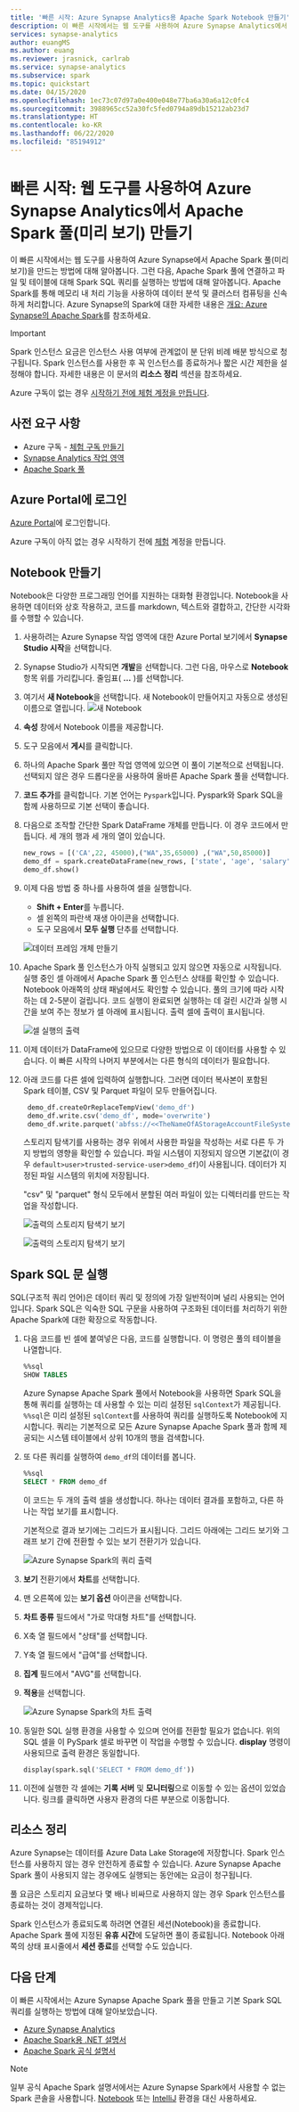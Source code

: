 ```yaml
---
title: '빠른 시작: Azure Synapse Analytics용 Apache Spark Notebook 만들기'
description: 이 빠른 시작에서는 웹 도구를 사용하여 Azure Synapse Analytics에서 Apache Spark 풀(미리 보기)을 만들고 Spark SQL 쿼리를 실행하는 방법을 보여 줍니다.
services: synapse-analytics
author: euangMS
ms.author: euang
ms.reviewer: jrasnick, carlrab
ms.service: synapse-analytics
ms.subservice: spark
ms.topic: quickstart
ms.date: 04/15/2020
ms.openlocfilehash: 1ec73c07d97a0e400e048e77ba6a30a6a12c0fc4
ms.sourcegitcommit: 3988965cc52a30fc5fed0794a89db15212ab23d7
ms.translationtype: HT
ms.contentlocale: ko-KR
ms.lasthandoff: 06/22/2020
ms.locfileid: "85194912"
---
```

# <a name="quickstart-create-an-apache-spark-pool-preview-in-azure-synapse-analytics-using-web-tools"></a>빠른 시작: 웹 도구를 사용하여 Azure Synapse Analytics에서 Apache Spark 풀(미리 보기) 만들기

이 빠른 시작에서는 웹 도구를 사용하여 Azure Synapse에서 Apache Spark 풀(미리 보기)을 만드는 방법에 대해 알아봅니다. 그런 다음, Apache Spark 풀에 연결하고 파일 및 테이블에 대해 Spark SQL 쿼리를 실행하는 방법에 대해 알아봅니다. Apache Spark를 통해 메모리 내 처리 기능을 사용하여 데이터 분석 및 클러스터 컴퓨팅을 신속하게 처리합니다. Azure Synapse의 Spark에 대한 자세한 내용은 [개요: Azure Synapse의 Apache Spark](./spark/apache-spark-overview.md)를 참조하세요.

> [!IMPORTANT]
> Spark 인스턴스 요금은 인스턴스 사용 여부에 관계없이 분 단위 비례 배분 방식으로 청구됩니다. Spark 인스턴스를 사용한 후 꼭 인스턴스를 종료하거나 짧은 시간 제한을 설정해야 합니다. 자세한 내용은 이 문서의 **리소스 정리** 섹션을 참조하세요.

Azure 구독이 없는 경우 [시작하기 전에 체험 계정을 만듭니다](https://azure.microsoft.com/free/).

## <a name="prerequisites"></a>사전 요구 사항

- Azure 구독 - [체험 구독 만들기](https://azure.microsoft.com/free/)
- [Synapse Analytics 작업 영역](quickstart-create-workspace.md)
- [Apache Spark 풀](quickstart-create-apache-spark-pool-studio.md)

## <a name="sign-in-to-the-azure-portal"></a>Azure Portal에 로그인

[Azure Portal](https://portal.azure.com/)에 로그인합니다.

Azure 구독이 아직 없는 경우 시작하기 전에 [체험](https://azure.microsoft.com/free/) 계정을 만듭니다.

## <a name="create-a-notebook"></a>Notebook 만들기

Notebook은 다양한 프로그래밍 언어를 지원하는 대화형 환경입니다. Notebook을 사용하면 데이터와 상호 작용하고, 코드를 markdown, 텍스트와 결합하고, 간단한 시각화를 수행할 수 있습니다.

1. 사용하려는 Azure Synapse 작업 영역에 대한 Azure Portal 보기에서 **Synapse Studio 시작**을 선택합니다.
2. Synapse Studio가 시작되면 **개발**을 선택합니다. 그런 다음, 마우스로 **Notebook** 항목 위를 가리킵니다. 줄임표( **...** )를 선택합니다.
3. 여기서 **새 Notebook**을 선택합니다. 새 Notebook이 만들어지고 자동으로 생성된 이름으로 열립니다.
  ![새 Notebook](./media/quickstart-apache-spark-notebook/spark-get-started-new-notebook.png "새 Notebook")

4. **속성** 창에서 Notebook 이름을 제공합니다.
5. 도구 모음에서 **게시**를 클릭합니다.
6. 하나의 Apache Spark 풀만 작업 영역에 있으면 이 풀이 기본적으로 선택됩니다. 선택되지 않은 경우 드롭다운을 사용하여 올바른 Apache Spark 풀을 선택합니다.
7. **코드 추가**를 클릭합니다. 기본 언어는 `Pyspark`입니다. Pyspark와 Spark SQL을 함께 사용하므로 기본 선택이 좋습니다.
8. 다음으로 조작할 간단한 Spark DataFrame 개체를 만듭니다. 이 경우 코드에서 만듭니다. 세 개의 행과 세 개의 열이 있습니다.

   ```python
   new_rows = [('CA',22, 45000),("WA",35,65000) ,("WA",50,85000)]
   demo_df = spark.createDataFrame(new_rows, ['state', 'age', 'salary'])
   demo_df.show()
   ```

9. 이제 다음 방법 중 하나를 사용하여 셀을 실행합니다.

   - **Shift + Enter**를 누릅니다.
   - 셀 왼쪽의 파란색 재생 아이콘을 선택합니다.
   - 도구 모음에서 **모두 실행** 단추를 선택합니다.

   ![데이터 프레임 개체 만들기](./media/quickstart-apache-spark-notebook/spark-get-started-create-data-frame-object.png "Spark 작업의 출력")

10. Apache Spark 풀 인스턴스가 아직 실행되고 있지 않으면 자동으로 시작됩니다. 실행 중인 셀 아래에서 Apache Spark 풀 인스턴스 상태를 확인할 수 있습니다. Notebook 아래쪽의 상태 패널에서도 확인할 수 있습니다. 풀의 크기에 따라 시작하는 데 2-5분이 걸립니다. 코드 실행이 완료되면 실행하는 데 걸린 시간과 실행 시간을 보여 주는 정보가 셀 아래에 표시됩니다. 출력 셀에 출력이 표시됩니다.

    ![셀 실행의 출력](./media/quickstart-apache-spark-notebook/run-cell-with-output.png "Spark 작업의 출력")

11. 이제 데이터가 DataFrame에 있으므로 다양한 방법으로 이 데이터를 사용할 수 있습니다. 이 빠른 시작의 나머지 부분에서는 다른 형식의 데이터가 필요합니다.
12. 아래 코드를 다른 셀에 입력하여 실행합니다. 그러면 데이터 복사본이 포함된 Spark 테이블, CSV 및 Parquet 파일이 모두 만들어집니다.

    ```python
     demo_df.createOrReplaceTempView('demo_df')
     demo_df.write.csv('demo_df', mode='overwrite')
     demo_df.write.parquet('abfss://<<TheNameOfAStorageAccountFileSystem>>@<<TheNameOfAStorageAccount>>.dfs.core.windows.net/demodata/demo_df', mode='overwrite')
    ```

    스토리지 탐색기를 사용하는 경우 위에서 사용한 파일을 작성하는 서로 다른 두 가지 방법의 영향을 확인할 수 있습니다. 파일 시스템이 지정되지 않으면 기본값(이 경우 `default>user>trusted-service-user>demo_df`)이 사용됩니다. 데이터가 지정된 파일 시스템의 위치에 저장됩니다.

    "csv" 및 "parquet" 형식 모두에서 분할된 여러 파일이 있는 디렉터리를 만드는 작업을 작성합니다.

    ![출력의 스토리지 탐색기 보기](./media/quickstart-apache-spark-notebook/spark-get-started-default-storage.png "출력의 스토리지 탐색기 보기")

    ![출력의 스토리지 탐색기 보기](./media/quickstart-apache-spark-notebook/spark-get-started-default-storage2.png "출력의 스토리지 탐색기 보기")

## <a name="run-spark-sql-statements"></a>Spark SQL 문 실행

SQL(구조적 쿼리 언어)은 데이터 쿼리 및 정의에 가장 일반적이며 널리 사용되는 언어입니다. Spark SQL은 익숙한 SQL 구문을 사용하여 구조화된 데이터를 처리하기 위한 Apache Spark에 대한 확장으로 작동합니다.

1. 다음 코드를 빈 셀에 붙여넣은 다음, 코드를 실행합니다. 이 명령은 풀의 테이블을 나열합니다.

   ```sql
   %%sql
   SHOW TABLES
   ```

   Azure Synapse Apache Spark 풀에서 Notebook을 사용하면 Spark SQL을 통해 쿼리를 실행하는 데 사용할 수 있는 미리 설정된 `sqlContext`가 제공됩니다. `%%sql`은 미리 설정된 `sqlContext`를 사용하여 쿼리를 실행하도록 Notebook에 지시합니다. 쿼리는 기본적으로 모든 Azure Synapse Apache Spark 풀과 함께 제공되는 시스템 테이블에서 상위 10개의 행을 검색합니다.

2. 또 다른 쿼리를 실행하여 `demo_df`의 데이터를 봅니다.

    ```sql
    %%sql
    SELECT * FROM demo_df
    ```

    이 코드는 두 개의 출력 셀을 생성합니다. 하나는 데이터 결과를 포함하고, 다른 하나는 작업 보기를 표시합니다.

    기본적으로 결과 보기에는 그리드가 표시됩니다. 그리드 아래에는 그리드 보기와 그래프 보기 간에 전환할 수 있는 보기 전환기가 있습니다.

    ![Azure Synapse Spark의 쿼리 출력](./media/quickstart-apache-spark-notebook/spark-get-started-query.png "Azure Synapse Spark의 쿼리 출력")

3. **보기** 전환기에서 **차트**를 선택합니다.
4. 맨 오른쪽에 있는 **보기 옵션** 아이콘을 선택합니다.
5. **차트 종류** 필드에서 "가로 막대형 차트"를 선택합니다.
6. X축 열 필드에서 "상태"를 선택합니다.
7. Y축 열 필드에서 "급여"를 선택합니다.
8. **집계** 필드에서 "AVG"를 선택합니다.
9. **적용**을 선택합니다.

   ![Azure Synapse Spark의 차트 출력](./media/quickstart-apache-spark-notebook/spark-get-started-query-chart-output.png "Azure Synapse Spark의 차트 출력")

10. 동일한 SQL 실행 환경을 사용할 수 있으며 언어를 전환할 필요가 없습니다. 위의 SQL 셀을 이 PySpark 셀로 바꾸면 이 작업을 수행할 수 있습니다. **display** 명령이 사용되므로 출력 환경은 동일합니다.

    ```python
    display(spark.sql('SELECT * FROM demo_df'))
    ```

11. 이전에 실행한 각 셀에는 **기록 서버** 및 **모니터링**으로 이동할 수 있는 옵션이 있었습니다. 링크를 클릭하면 사용자 환경의 다른 부분으로 이동합니다.

## <a name="clean-up-resources"></a>리소스 정리

Azure Synapse는 데이터를 Azure Data Lake Storage에 저장합니다. Spark 인스턴스를 사용하지 않는 경우 안전하게 종료할 수 있습니다. Azure Synapse Apache Spark 풀이 사용되지 않는 경우에도 실행되는 동안에는 요금이 청구됩니다. 

풀 요금은 스토리지 요금보다 몇 배나 비싸므로 사용하지 않는 경우 Spark 인스턴스를 종료하는 것이 경제적입니다.

Spark 인스턴스가 종료되도록 하려면 연결된 세션(Notebook)을 종료합니다. Apache Spark 풀에 지정된 **유휴 시간**에 도달하면 풀이 종료됩니다. Notebook 아래쪽의 상태 표시줄에서 **세션 종료**를 선택할 수도 있습니다.

## <a name="next-steps"></a>다음 단계

이 빠른 시작에서는 Azure Synapse Apache Spark 풀을 만들고 기본 Spark SQL 쿼리를 실행하는 방법에 대해 알아보았습니다.

- [Azure Synapse Analytics](overview-what-is.md)
- [Apache Spark용 .NET 설명서](/dotnet/spark?toc=/azure/synapse-analytics/toc.json&bc=/azure/synapse-analytics/breadcrumb/toc.json)
- [Apache Spark 공식 설명서](https://spark.apache.org/docs/latest/)

>[!NOTE]
> 일부 공식 Apache Spark 설명서에서는 Azure Synapse Spark에서 사용할 수 없는 Spark 콘솔을 사용합니다. [Notebook](quickstart-apache-spark-notebook.md) 또는 [IntelliJ](./spark/intellij-tool-synapse.md) 환경을 대신 사용하세요.
